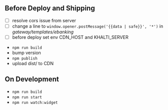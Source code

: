 ## Before Deploy and Shipping
- [ ] resolve cors issue from server
- [ ] change a line to ```window.opener.postMessage('{{data | safe}}', '*')``` in *gateway/templates/ebanking*
- [ ] before deploy set env CDN_HOST and KHALTI_SERVER
- ```npm run build```
- bump version
- ```npm publish```
- upload dist/ to CDN

## On Development
- ```npm run build```
- ```npm run start```
- ```npm run watch:widget```
